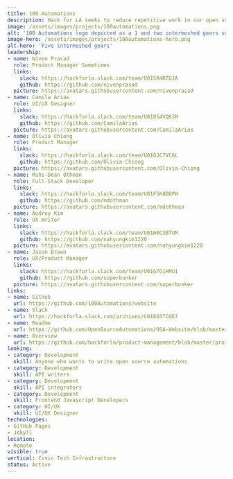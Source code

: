 ```yaml
---
title: 100 Automations
description: Hack for LA seeks to reduce repetitive work in our open source projects and for the open source community.  This project will be both a showcase for the automations and/or microservices that we develop, but also a convenient home for those automations, so that they can be found, forked, and contributed to easily. We will be using JAMstack and a static site generator for building this website.
image: /assets/images/projects/100automations.png
alt: '100 Automations logo depicted as a 1 and two intermeshed gears surrounded by a open left bracket, forward slash and closing right bracket to indicate the 100 automations are in code, followed by the word Automations.'
image-hero: /assets/images/projects/100automations-hero.png
alt-hero: 'Five intermeshed gears'
leadership:
- name: Niven Prasad
  role: Product Manager Sometimes
  links:
    slack: https://hackforla.slack.com/team/U015R4RTDJA
    github: https://github.com/nivenprasad
  picture: https://avatars.githubusercontent.com/nivenprasad
- name: Camila Arias
  role: UI/UX Designer
  links:
    slack: https://hackforla.slack.com/team/U018S4VQK3M
    github: https://github.com/CamilaArias
  picture: https://avatars.githubusercontent.com/CamilaArias
- name: Olivia Chiong
  role: Product Manager
  links:
    slack: https://hackforla.slack.com/team/U01GJC7VC6L
    github: https://github.com/Olivia-Chiong
  picture: https://avatars.githubusercontent.com/Olivia-Chiong
- name: Muhi-Dean Othman
  role: Full-Stack Developer
  links:
    slack: https://hackforla.slack.com/team/U01F5K8DDPW
    github: https://github.com/mdothman
  picture: https://avatars.githubusercontent.com/mdothman
- name: Audrey Kim
  role: UX Writer
  links:
    slack: https://hackforla.slack.com/team/U01H0CXBTUM
    github: https://github.com/nahyungkim1220
  picture: https://avatars.githubusercontent.com/nahyungkim1220
- name: Jason Brown
  role: UX/Product Manager
  links:
    slack: https://hackforla.slack.com/team/U01G7G1HMU1
    github: https://github.com/superbunker
  picture: https://avatars.githubusercontent.com/superbunker
links:
- name: GitHub
  url: https://github.com/100Automations/website
- name: Slack
  url: https://hackforla.slack.com/archives/C018S5TCQE7
- name: Readme
  url: https://github.com/OpenSourceAutomations/OSA-Website/blob/master/README.md
- name: Overview
  url: https://github.com/hackforla/product-management/blob/master/project-one-sheets/100-Automations-Project-One-Sheet.pdf
looking:
- category: Development
  skill: Anyone who wants to write open source automations
- category: Development
  skill: API writers
- category: Development
  skill: API integrators
- category: Development
  skill: Frontend Javascript Developers
- category: UI/UX
  skill: UI/UX Designer
technologies:
- GitHub Pages
- Jekyll
location:
- Remote
visible: true
vertical: Civic Tech Infrastructure
status: Active
---
```


